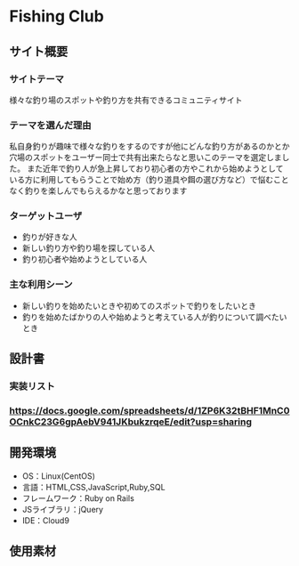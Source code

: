 
# Fishing Club

## サイト概要
### サイトテーマ
 様々な釣り場のスポットや釣り方を共有できるコミュニティサイト

### テーマを選んだ理由
私自身釣りが趣味で様々な釣りをするのですが他にどんな釣り方があるのかとか穴場のスポットをユーザー同士で共有出来たらなと思いこのテーマを選定しました。
また近年で釣り人が急上昇しており初心者の方やこれから始めようとしている方に利用してもらうことで始め方（釣り道具や餌の選び方など）で悩むことなく釣りを楽しんでもらえるかなと思っております

### ターゲットユーザ
* 釣りが好きな人
* 新しい釣り方や釣り場を探している人
* 釣り初心者や始めようとしている人

### 主な利用シーン
* 新しい釣りを始めたいときや初めてのスポットで釣りをしたいとき
* 釣りを始めたばかりの人や始めようと考えている人が釣りについて調べたいとき

## 設計書


### 実装リスト
### https://docs.google.com/spreadsheets/d/1ZP6K32tBHF1MnC0OCnkC23G6gpAebV941JKbukzrqeE/edit?usp=sharing

## 開発環境
- OS：Linux(CentOS)
- 言語：HTML,CSS,JavaScript,Ruby,SQL
- フレームワーク：Ruby on Rails
- JSライブラリ：jQuery
- IDE：Cloud9

## 使用素材
